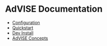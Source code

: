 # AdVISE Documentation

* [Configuration](./configuration.md)
* [Quickstart](./README-quickstart.md)
* [Dev Install](./dev-install.md)
* [AdVISE Concepts](./how-to.md)

